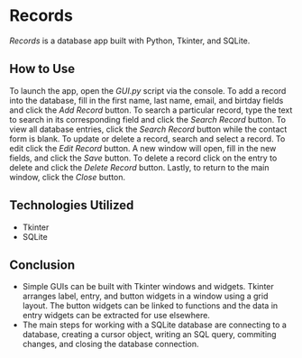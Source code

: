 # Records
*Records* is a database app built with Python, Tkinter, and SQLite.

## How to Use
To launch the app, open the *GUI.py* script via the console. To add a record into the database, fill in the first name, last name, email, and birtday fields and click the *Add Record* button. To search a particular record, type the text to search in its corresponding field and click the *Search Record* button. To view all database entries, click the *Search Record* button while the contact form is blank.
To update or delete a record, search and select a record. To edit click the *Edit Record* button. A new window will open, fill in the new fields, and click the *Save* button. To delete a record click on the entry to delete and click the *Delete Record* button. Lastly, to return to the main window, click the *Close* button.

## Technologies Utilized
* Tkinter
* SQLite

## Conclusion
* Simple GUIs can be built with Tkinter windows and widgets. Tkinter arranges label, entry, and button widgets in a window using a grid layout. The button widgets can be linked to functions and the data in entry widgets can be extracted for use elsewhere.
* The main steps for working with a SQLite database are connecting to a database, creating a cursor object, writing an SQL query, commiting changes, and closing the database connection.
